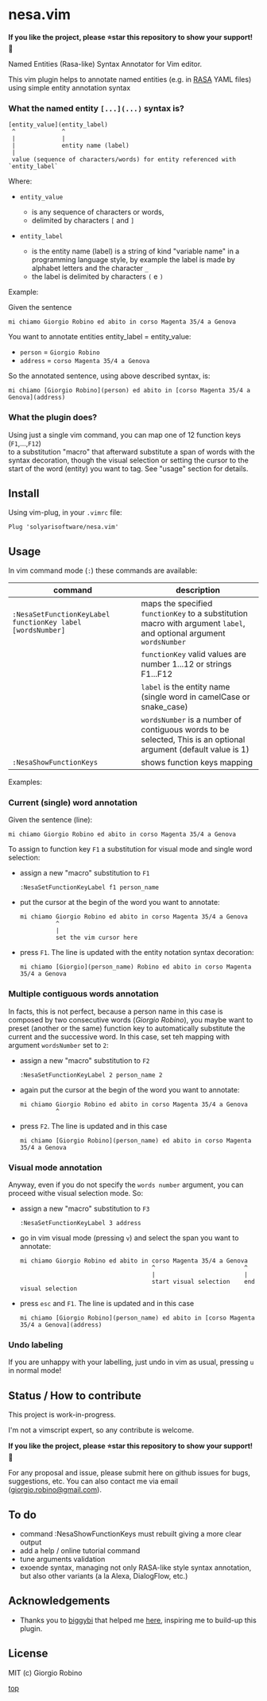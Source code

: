 # nesa.vim
**If you like the project, please ⭐️star this repository to show your support! 🙏**

Named Entities (Rasa-like) Syntax Annotator for Vim editor.

This vim plugin helps to annotate named entities (e.g. in [RASA](https://rasa.com/) YAML files) 
using simple entity annotation syntax

### What the named entity `[...](...)` syntax is? 

```
[entity_value](entity_label)
 ^             ^
 |             |
 |             entity name (label)
 |
 value (sequence of characters/words) for entity referenced with `entity_label`
```

Where: 

- `entity_value` 

    - is any sequence of characters or words, 
    - delimited by characters `[` and `]`

- `entity_label` 

  - is the entity name (label) 
    is a string of kind "variable name" in a programming language style,
    by example the label is made by alphabet letters and the character `_`
  - the label is delimited by characters `(` e `)`

Example:

Given the sentence

```
mi chiamo Giorgio Robino ed abito in corso Magenta 35/4 a Genova
```

You want to annotate entities entity_label = entity_value:
- `person` = `Giorgio Robino`
- `address` = `corso Magenta 35/4 a Genova`


So the annotated sentence, using above described syntax, is:
```
mi chiamo [Giorgio Robino](person) ed abito in [corso Magenta 35/4 a Genova](address)
```

### What the plugin does?

Using just a single vim command, you can map one of 12 function keys (`F1`,...,`F12`)  
to a substitution "macro" that afterward substitute a span of words with the syntax decoration, 
though the visual selection or setting the cursor to the start of the word (entity) you want to tag.
See "usage" section for details.

## Install

Using vim-plug, in your `.vimrc` file:

    Plug 'solyarisoftware/nesa.vim'


## Usage

In vim command mode (`:`) these commands are available:

| command                                                    | description                                                                     |
| ---                                                        | ---                                                                             |
| `:NesaSetFunctionKeyLabel functionKey label [wordsNumber]` | maps the specified `functionKey` to a substitution macro with argument `label`, and optional argument `wordsNumber` |
|                                                            | `functionKey` valid values are number 1...12 or strings F1...F12 |
|                                                            | `label` is the entity name (single word in camelCase or snake_case) |
|                                                            | `wordsNumber` is a number of contiguous words to be selected, This is an optional argument (default value is 1) |
| `:NesaShowFunctionKeys`                                    | shows function keys mapping                                                     |

Examples:

### Current (single) word annotation

Given the sentence (line):

    mi chiamo Giorgio Robino ed abito in corso Magenta 35/4 a Genova

To assign to function key `F1` a substitution for visual mode and single word selection:

- assign a new "macro" substitution to `F1`

      :NesaSetFunctionKeyLabel f1 person_name

- put the cursor at the begin of the word you want to annotate: 

      mi chiamo Giorgio Robino ed abito in corso Magenta 35/4 a Genova
                ^
                |
                set the vim cursor here

- press `F1`. The line is updated with the entity notation syntax decoration:

      mi chiamo [Giorgio](person_name) Robino ed abito in corso Magenta 35/4 a Genova
    

### Multiple contiguous words annotation

In facts, this is not perfect, because a person name in this case is composed by two consecutive words (*Giorgio Robino*),
you maybe want to preset (another or the same) function key to automatically substitute the current and the successive word.
In this case, set teh mapping with argument `wordsNumber` set to `2`:

- assign a new "macro" substitution to `F2`

      :NesaSetFunctionKeyLabel 2 person_name 2

- again put the cursor at the begin of the word you want to annotate: 

      mi chiamo Giorgio Robino ed abito in corso Magenta 35/4 a Genova
                ^

- press `F2`. The line is updated and in this case 

      mi chiamo [Giorgio Robino](person_name) ed abito in corso Magenta 35/4 a Genova


### Visual mode annotation

Anyway, even if you do not specify the `words number` argument,
you can proceed withe visual selection mode. So:

- assign a new "macro" substitution to `F3`

      :NesaSetFunctionKeyLabel 3 address

- go in vim visual mode (pressing `v`) and select the span you want to annotate: 

      mi chiamo Giorgio Robino ed abito in corso Magenta 35/4 a Genova
                                           ^                         ^
                                           |                         |
                                           start visual selection    end visual selection

- press `esc` and `F1`. The line is updated and in this case 

      mi chiamo [Giorgio Robino](person_name) ed abito in [corso Magenta 35/4 a Genova](address)


### Undo labeling

If you are unhappy with your labelling, just undo in vim as usual, pressing `u` in normal mode!


## Status / How to contribute

This project is work-in-progress.

I'm not a vimscript expert, so any contribute is welcome.

**If you like the project, please ⭐️star this repository to show your support! 🙏**

For any proposal and issue, please submit here on github issues for bugs, suggestions, etc.
You can also contact me via email (giorgio.robino@gmail.com).


## To do

- command :NesaShowFunctionKeys must rebuilt giving a more clear output
- add a help / online tutorial command
- tune arguments validation
- exoende syntax, managing not only RASA-like style syntax annotation, but also other variants (a la Alexa, DialogFlow, etc.)


## Acknowledgements

- Thanks you to [biggybi](https://vi.stackexchange.com/users/22375/biggybi) 
  that helped me [here](https://vi.stackexchange.com/a/34824/983), 
  inspiring me to build-up this plugin.


## License

MIT (c) Giorgio Robino


[top](#)
